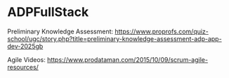 # ADPFullStack

Preliminary Knowledge Assessment:   https://www.proprofs.com/quiz-school/ugc/story.php?title=preliminary-knowledge-assessment-adp-app-dev-2025gb


Agile Videos: https://www.prodataman.com/2015/10/09/scrum-agile-resources/






